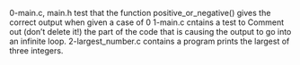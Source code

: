 0-main.c, main.h test that the function positive_or_negative() gives the correct output when given a case of 0
1-main.c cntains a test to Comment out (don’t delete it!) the part of the code that is causing the output to go into an infinite loop.
2-largest_number.c contains a program prints the largest of three integers.
